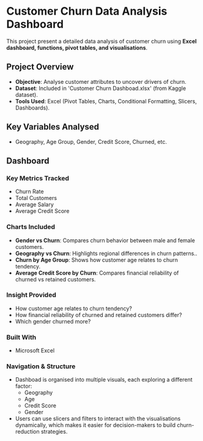 # Customer Churn Data Analysis Dashboard
This project present a detailed data analysis of customer churn using **Excel dashboard, functions, pivot tables, and visualisations**.

## Project Overview
- **Objective**: Analyse customer attributes to uncover drivers of churn.
- **Dataset**: Included in 'Customer Churn Dashboad.xlsx' (from Kaggle dataset).
- **Tools Used**: Excel (Pivot Tables, Charts, Conditional Formatting, Slicers, Dashboards).

## Key Variables Analysed
- Geography, Age Group, Gender, Credit Score, Churned, etc.

## Dashboard
### Key Metrics Tracked
- Churn Rate
- Total Customers
- Average Salary
- Average Credit Score

### Charts Included
- **Gender vs Churn**: Compares churn behavior between male and female customers.
- **Geography vs Churn**: Highlights regional differences in churn patterns..
- **Churn by Age Group**: Shows how customer age relates to churn tendency.
- **Average Credit Score by Churn**: Compares financial reliability of churned vs retained customers.

### Insight Provided
- How customer age relates to churn tendency?
- How financial reliability of churned and retained customers differ?
- Which gender churned more?

### Built With
- Microsoft Excel

### Navigation & Structure
- Dashboad is organised into multiple visuals, each exploring a different factor:
  - Geography
  - Age
  - Credit Score
  - Gender
- Users can use slicers and filters to interact with the visualisations dynamically, which makes it easier for decision-makers to build churn-reduction strategies.
